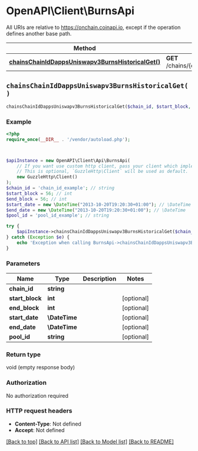 # OpenAPI\Client\BurnsApi

All URIs are relative to https://onchain.coinapi.io, except if the operation defines another base path.

| Method | HTTP request | Description |
| ------------- | ------------- | ------------- |
| [**chainsChainIdDappsUniswapv3BurnsHistoricalGet()**](BurnsApi.md#chainsChainIdDappsUniswapv3BurnsHistoricalGet) | **GET** /chains/{chain_id}/dapps/uniswapv3/burns/historical |  |


## `chainsChainIdDappsUniswapv3BurnsHistoricalGet()`

```php
chainsChainIdDappsUniswapv3BurnsHistoricalGet($chain_id, $start_block, $end_block, $start_date, $end_date, $pool_id)
```



### Example

```php
<?php
require_once(__DIR__ . '/vendor/autoload.php');



$apiInstance = new OpenAPI\Client\Api\BurnsApi(
    // If you want use custom http client, pass your client which implements `GuzzleHttp\ClientInterface`.
    // This is optional, `GuzzleHttp\Client` will be used as default.
    new GuzzleHttp\Client()
);
$chain_id = 'chain_id_example'; // string
$start_block = 56; // int
$end_block = 56; // int
$start_date = new \DateTime("2013-10-20T19:20:30+01:00"); // \DateTime
$end_date = new \DateTime("2013-10-20T19:20:30+01:00"); // \DateTime
$pool_id = 'pool_id_example'; // string

try {
    $apiInstance->chainsChainIdDappsUniswapv3BurnsHistoricalGet($chain_id, $start_block, $end_block, $start_date, $end_date, $pool_id);
} catch (Exception $e) {
    echo 'Exception when calling BurnsApi->chainsChainIdDappsUniswapv3BurnsHistoricalGet: ', $e->getMessage(), PHP_EOL;
}
```

### Parameters

| Name | Type | Description  | Notes |
| ------------- | ------------- | ------------- | ------------- |
| **chain_id** | **string**|  | |
| **start_block** | **int**|  | [optional] |
| **end_block** | **int**|  | [optional] |
| **start_date** | **\DateTime**|  | [optional] |
| **end_date** | **\DateTime**|  | [optional] |
| **pool_id** | **string**|  | [optional] |

### Return type

void (empty response body)

### Authorization

No authorization required

### HTTP request headers

- **Content-Type**: Not defined
- **Accept**: Not defined

[[Back to top]](#) [[Back to API list]](../../README.md#endpoints)
[[Back to Model list]](../../README.md#models)
[[Back to README]](../../README.md)
